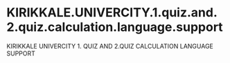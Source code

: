 # KIRIKKALE.UNIVERCITY.1.quiz.and.2.quiz.calculation.language.support
 KIRIKKALE UNIVERCITY 1. QUIZ AND 2.QUIZ CALCULATION LANGUAGE SUPPORT

